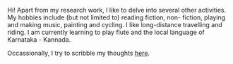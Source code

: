 Hi! Apart from my research work, I like to delve into several other
activities. My hobbies include (but not limited to) reading fiction, non-
fiction, playing and making music, painting and cycling. I like long-distance
travelling and riding. I am currently learning to play flute and the local 
language of Karnataka - Kannada.

Occassionally, I try to scribble my thoughts [here](https://megh-ud.blogspot.com/).
